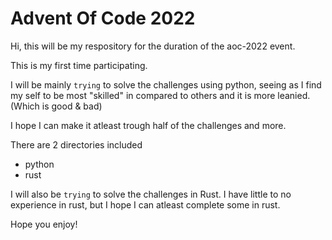 # Advent Of Code 2022

Hi, this will be my respository for the duration of the aoc-2022 event. 

This is my first time participating.

I will be mainly ``trying`` to solve the challenges using python, seeing as I find my self to be most "skilled" in compared to others and it is more leanied. (Which is good &  bad)

I hope I can make it atleast trough half of the challenges and more.

There are 2 directories included
- python
- rust

I will also be ``trying`` to solve the challenges in Rust. I have little to no experience in rust, but I hope I can atleast complete some in rust.


Hope you enjoy!